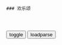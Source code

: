 ```tip
### 欢乐颂
```

<table id="tbc" style="white-space:pre-wrap">
</table>
<button onclick="toggleb()">toggle</button>
<button onclick="loadparse()">loadparse</button>
<br>
<!-- 🌸<br>🍅-　-🍑<hr>🍀 -->
<pre>
<textarea rows="30" cols="100" style="display: none" id="tar">

都挺好：小屁孩来找厨子麻烦，怎知打个游戏就被收服了，真厉害
https://mbd.baidu.com/newspage/data/videolanding?nid=sv_18221134151520765394&sourceFrom=rec

<font size="1" style="color:#DCDCDC">2022-08-11</font>

欢乐颂2：老总求生欲太强，听到刘涛说分手，马上就开始哄她
https://mbd.baidu.com/newspage/data/videolanding?nid=sv_3839943234755964400&sourceFrom=pc_feedlist

人家女孩好心看上我，我如果拒绝的话，那就等于伤害，这么伤天害理的事我能做吗？不能。

<font size="1" style="color:#DCDCDC">2022-08-03</font>

欢乐颂：为刺激赵医生，小曲带姚滨回家，哪料赵医生的笑让她崩溃
https://mbd.baidu.com/newspage/data/videolanding?nid=sv_9176530832856456266&sourceFrom=rec

<font size="1" style="color:#DCDCDC">2022-08-03</font>

欢乐颂：魏渭请吃饭，一看到餐厅环境，就知道他对安迪多用心
https://mbd.baidu.com/newspage/data/videolanding?nid=sv_4313745872042795404&sourceFrom=pc_feedlist

不用想着欠我人情，更不用想着怎么还我。总之，只要是我喜欢的，都希望跟你分享。

<font size="1" style="color:#DCDCDC">2022-08-03</font>

欢乐颂：曲筱绡和王柏川下小饭馆吃饭，王柏川一番话，感动曲筱绡
https://mbd.baidu.com/newspage/data/videolanding?nid=sv_14859817317925136430&sourceFrom=pc_feedlist

现在很多男的，都对女朋友的事情不闻不问，说男朋友都是做大事的，可是问题是这世界上哪有那么多的大事？要真的大事来了他们也顶不住。

<font size="1" style="color:#DCDCDC">2022-08-02</font>

都挺好：苏大强全剧最有出息一幕，就连明玉都佩服不已！
https://mbd.baidu.com/newspage/data/videolanding?nid=sv_11532198503610497768&sourceFrom=pc_feedlist

这活真接不了，你爸太难伺候。

你要再拿这个破手机拍我，我就给它砸了。

缺了谁我都能活得挺好。

<font size="1" style="color:#DCDCDC">2022-07-31</font>

挺好：为了给彭昱畅争夺财产，奶奶都出场了，真是大场面！
https://mbd.baidu.com/newspage/data/videolanding?nid=sv_10589423438216130008&sourceFrom=rec

<font size="1" style="color:#DCDCDC">2022-07-29</font>

都挺好：苏大强低调炫富，我不知道明玉干啥的，只知道她很有钱
https://mbd.baidu.com/newspage/data/videolanding?nid=sv_15602686241881879534&sourceFrom=rec

我才是整件事情的受害者，你们反而跑过来谴责我，你们到底还有没有人性？
这就是我们苏家人做事的风格，没有人关心我的死活，他们只在乎苏名成要不要去坐牢。

我改变主意不是因为你们劝我，是因为我不想再听你们劝我。

我为什么要一遍一遍地看这个视频，那是因为我要克服对他的恐惧。

<font size="1" style="color:#DCDCDC">2022-07-29</font>

欢乐颂：曲筱绡当众揭穿樊姐租房，暗讽王柏川租车，一点面子不留
https://mbd.baidu.com/newspage/data/videolanding?nid=sv_9375877109236423304&sourceFrom=pc_feedlist

王柏川，你听出来了吗？小曲好像说的是你哎。

别把别人想得太好，但是也别把别人想得太坏，都是凡人。

<font size="1" style="color:#DCDCDC">2022-07-29</font>

欢乐：包奕凡讽刺魏太，不说一句脏话，却把魏太气的不行
https://mbd.baidu.com/newspage/data/videolanding?nid=sv_306188080276707164&sourceFrom=pc_feedlist

如果找不到小三呢，到处找假想敌，谁惹着这种女人谁倒霉。

<font size="1" style="color:#DCDCDC">2022-07-29</font>

欢乐颂：关关听完曲筱绡的话，对樊姐有了新的认识
https://mbd.baidu.com/newspage/data/videolanding?nid=sv_16416990421211697967&sourceFrom=pc_feedlist

我们心里可以有不同的见解，但是没有q力对别人扔石头。

<font size="1" style="color:#DCDCDC">2022-07-29</font>

挺好：脑门上顶个唇印巧遇岳父，城里人太会玩了，笑死
https://mbd.baidu.com/newspage/data/videolanding?nid=sv_11989473514016109116&sourceFrom=rec

<font size="1" style="color:#DCDCDC">2022-07-29</font>

欢乐颂：包奕凡为了安迪和母亲争辩，安迪在他身上找到安全感！
https://mbd.baidu.com/newspage/data/videolanding?nid=sv_12571179773197149041&sourceFrom=rec

<font size="1" style="color:#DCDCDC">2022-07-28</font>

挺好：舅舅来公司找明玉，意外发现明玉成了女总裁，直接要钱
https://mbd.baidu.com/newspage/data/videolanding?nid=sv_13792962799679048448&sourceFrom=rec

他可是你表弟，你外婆家的独苗，你们有钱了给他花那不是理所应当的吗？

我是我，我妈是我妈。

你这说的什么话，我是你舅舅，我是长辈。
为了不借我钱，连你自己亲妈都不认了。

<font size="1" style="color:#DCDCDC">2022-07-28</font>

都挺好：二嫂看完明成的账本，很是羞愧，决定照顾苏大强
https://mbd.baidu.com/newspage/data/videolanding?nid=sv_17209879605948115714&sourceFrom=rec

工资一发，我好好带你和我爸咱仨好好都吃一顿。妈，那你能不能先给我拿两千块钱？

我真的没有想到，这些年明成还有我竟然花了家里这么多钱，我觉得很羞愧。

<font size="1" style="color:#DCDCDC">2022-07-28</font>

都挺好：怼人就服苏明成，连自己亲爹都逃不了，笑喷了！
https://mbd.baidu.com/newspage/data/videolanding?nid=sv_17226212391773886448&sourceFrom=rec

<font size="1" style="color:#DCDCDC">2022-07-28</font>

都挺好：苏大强要跳窗，苏明成傻眼没法，不料苏明玉一来服服贴贴
https://mbd.baidu.com/newspage/data/videolanding?nid=sv_13957363642610811621&sourceFrom=rec

想跳就跳吧，跳下去你就能见到我妈了。跳下去，我们都省心了。

你要现在跳下去，损失就是一百二十万。你要不调呢，只损失了六万块钱。

<font size="1" style="color:#DCDCDC">2022-07-28</font>

欢乐颂：赵医生生气，曲筱绡撒娇学猫叫，酥得赵医生心都软了！
https://mbd.baidu.com/newspage/data/videolanding?nid=sv_16119549730772440315&sourceFrom=rec

不要生气了嘛，你最近好凶，我都开始怕你了。
　你你天不怕地不怕。

<font size="1" style="color:#DCDCDC">2022-07-27</font>

欢乐颂：小曲把自己洗香香，给赵医生一个惊喜，谁料却差点分手
https://mbd.baidu.com/newspage/data/videolanding?nid=sv_7718810525974413175&sourceFrom=pc_feedlist

我要不是因为太爱你了，又怎么会做出这种事情？

不幸，你没有消气不能让你走，你要是走了就再也不会回来了。

你要再这样，我只会更生气。
　你早点回来。

<font size="1" style="color:#DCDCDC">2022-07-27</font>

欢乐颂：曲筱绡拿客户没办法，董事长爸爸给她出招，这才是高手！
https://mbd.baidu.com/newspage/data/videolanding?nid=sv_15751236869783654674&sourceFrom=rec

这审核小组来了这么些天，你天天跟着住酒店，
连家都没回。他们要是没有诚意，就别跟他们合作了，咱们不缺这一桩生意。

你的意思是让我先拿下项目，然后到实际操作环节的时候做手脚，这可是恶意低价，查出来可是要废标的。
　为了做长线，割舍眼前的利益也是有的。只要不亏本，就不能判定为恶意低价。至于到了实施运作方面，环节太多，出点问题也是正常的。

<font size="1" style="color:#DCDCDC">2022-07-27</font>

阿里云中标争议，刺痛了谁？
https://mbd.baidu.com/newspage/data/landingsuper?context=%7B%22nid%22%3A%22news_10065998092974125279%22%7D&n_type=-1&p_from=-1

行业中最有争议的中标手段是“最低价中标”，也就是供应商为了占领市场，故意压低成本投标，以超低价中标，表面来看相当于“白干”。

<font size="1" style="color:#DCDCDC">2022-09-02</font>

欢乐颂：安迪回到家一脸失落，立马打电话给老谭，请教情感问题
https://mbd.baidu.com/newspage/data/videolanding?nid=sv_10131570095447241210&sourceFrom=pc_feedlist

也许像我这种人，就不应该尝试，就应该注定孤孤单单的一个人。

<font size="1" style="color:#DCDCDC">2022-07-27</font>

欢乐颂：包奕凡被亲爹夺权，安迪有钱又有人，直接让他另起炉灶
https://mbd.baidu.com/newspage/data/videolanding?nid=sv_12996696495253506292&sourceFrom=rec

你不能把你所有的不满自责统统折射到你爸爸身，我不能让你成为他那样的一个人。
我不希望你将来为你自己做的事情而感到后悔。

<font size="1" style="color:#DCDCDC">2022-07-26</font>

欢乐颂：包奕凡带安迪去旅游，哪料安迪被诚意感动，主动向他表白
https://mbd.baidu.com/newspage/data/videolanding?nid=sv_18024008797804352245&sourceFrom=rec

穷不怕，怕的是没了希望。

<font size="1" style="color:#DCDCDC">2022-07-26</font>

欢乐颂：曲筱绡不愧是曲妖精，小手段一上，直接拿下赵医生
https://mbd.baidu.com/newspage/data/videolanding?nid=sv_3732486907431966754&sourceFrom=pc_feedlist

赵医生就是唐僧，活的时候可以调戏，死的时候可以吃肉。

<font size="1" style="color:#DCDCDC">2022-07-26</font>

欢乐颂：赵医生学历高，与安迪和魏渭聊得来，小曲很尴尬
https://mbd.baidu.com/newspage/data/videolanding?nid=sv_13167159401182235647&sourceFrom=rec

以前爱清高装样子，现在终于知道人生苦短，有点感兴趣的事情不容易。切莫装逼，虚耗光阴。

<font size="1" style="color:#DCDCDC">2022-07-26</font>

欢乐颂：曲筱绡为了最后的尊严，和赵医生提分手，谁知他是这反应
https://mbd.baidu.com/newspage/data/videolanding?nid=sv_9729255878979302593&sourceFrom=pc_feedlist

我还以为你把我电话都删了呢。你们不是知识分子吗，知识分子不是应该讲道理才对吗？不接电话是不是不对，我一直在给你打电话，你一直不接电话，你知不知道我很担心你？

我这个礼物送错了是不是？对不起，我只是想讨你开心而已，对不起。

他们说的是实话，就因为是实话，所以我才心虚。

<font size="1" style="color:#DCDCDC">2022-07-26</font>

欢乐颂：安迪被诬陷，曲筱绡找出心机女，逼她当众认错，太解气！
https://mbd.baidu.com/newspage/data/videolanding?nid=sv_5108754807014499344&sourceFrom=pc_feedlist

<font size="1" style="color:#DCDCDC">2022-07-22</font>

欢乐颂：小包总正在切菜，安迪突然提分手，下一秒太吓人
https://mbd.baidu.com/newspage/data/videolanding?nid=sv_15345220369247944808&sourceFrom=pc_feedlist

她必须要碰壁，碰壁之后她才知道她自己的界限在哪里。

实际上呢，你做到了吗？

她每一次都是这么说，然后她再找各种各样的理由干涉，她的话根本就不可以相信。

<font size="1" style="color:#DCDCDC">2022-07-22</font>

欢乐颂：安迪开车试探魏渭，魏渭在慌乱中暴露本性，两人彻底决裂
https://mbd.baidu.com/newspage/data/videolanding?nid=sv_15703254190619754211&sourceFrom=pc_feedlist

<font size="1" style="color:#DCDCDC">2022-07-14</font>

欢乐颂：曲筱绡偶遇赵医生，皮领西装太高级，看的赵医生挪不开眼
https://mbd.baidu.com/newspage/data/videolanding?nid=sv_8717229469341089463&sourceFrom=pc_feedlist

你没事吧？
　没事，哦我没有打架噢。

<font size="1" style="color:#DCDCDC">2022-07-22</font>

欢乐颂：女同事傍上公司上层，关关保持沉默，竟让女上司夸奖了
https://mbd.baidu.com/newspage/data/videolanding?nid=sv_15267343166777411521&sourceFrom=pc_feedlist

有了二十二楼的这群姐妹在，明明是焦头烂额的时候，安迪的心中却涌起无穷的希望。什么失恋的痛楚，身世的隐患，对前途的担忧都在她们的关怀中化为乌有。让安迪不再恐惧，而是心怀温暖，信心满满地迎接每一个明天。
爱来自神。

<font size="1" style="color:#DCDCDC">2022-07-21</font>

都挺好：明玉为何跟家里势不两立，父亲说出原因，明哲当场愣住了
https://mbd.baidu.com/newspage/data/videolanding?nid=sv_13303383940215468726&sourceFrom=rec

你为了这两个儿子，宁可砸锅卖铁倾家荡产也心甘情愿。

　你是个女孩，你怎么能跟你两个哥哥比呢，我们只负责养你到十八岁。

你生我又不想养我，你生我干什么，难道就给你当出气筒吗？

别跟你妈这样说话。
　我不跟她说跟你说，跟你说有用吗？

<font size="1" style="color:#DCDCDC">2022-07-27</font>

都挺好：苏大强太懦弱了，连自己的女儿都保护不了，心疼明玉
https://mbd.baidu.com/newspage/data/videolanding?nid=sv_17943819882151703607&sourceFrom=rec

我妈打你耳光还要你下跪。

从小我妈只要打我，你就往厕所跑，只要骂我你就看报纸，你还像个父亲吗？
你要是能像个男人，堂堂正正地当个一家之主，好好管管你老婆，这个家也不会闹成今天这个样子。

我们给你吃给你喝，养你这么大，我们有罪了是不是。你要是有能耐，你就别用我们的钱啊。

<font size="1" style="color:#DCDCDC">2022-07-20</font>

都挺好：舅舅讹明玉十万，怎料反被明玉逼还二十万，反转太突然
https://mbd.baidu.com/newspage/data/videolanding?nid=sv_14486615918688554874&sourceFrom=pc_feedlist

你是个老无赖。

<font size="1" style="color:#DCDCDC">2022-07-19</font>

欢乐颂：父母突然袭击，关关向经理请假，说话唯唯诺诺！
https://mbd.baidu.com/newspage/data/videolanding?nid=sv_8732544416500481020&sourceFrom=pc_feedlist

没经过谁同意，那是我闺女，我说了算。

<font size="1" style="color:#DCDCDC">2022-07-19</font>

欢乐：安迪坦白精神病史，包奕凡接下来的话，真是给足安迪安全感
https://mbd.baidu.com/newspage/data/videolanding?nid=sv_11636360396642731222&sourceFrom=rec

别动，推开我，谁来心疼你？

一切都是最好的安排。
　你反应正确。

<font size="1" style="color:#DCDCDC">2022-07-19</font>

欢乐颂：安迪拒绝了魏渭，说出自己的理由，魏渭彻底怒了！
https://mbd.baidu.com/newspage/data/videolanding?nid=sv_12181143228996414742&sourceFrom=rec

我承认，我的确对你有好感。但是我从小就跟别人不一样，我不懂得怎么去爱人，我也不知道怎么去接受别人的爱。

未知并不可怕，不要因为恐惧就拒绝我。给我一个机会，让我仅仅抓着你，陪你一起走下去，我们一起寻找答案。

<font size="1" style="color:#DCDCDC">2022-07-19</font>

欢乐颂：安迪犯病，魏渭吓坏了，他眼神暴露了他虚伪的一面！
https://mbd.baidu.com/newspage/data/videolanding?nid=sv_4046923108566654722&sourceFrom=pc_feedlist

我跟他们不说假话，只说有限的实情。

<font size="1" style="color:#DCDCDC">2022-07-19</font>

欢乐颂：曲筱绡哪都好，就坏在这张嘴上，说话夹枪带棒一针见血
https://mbd.baidu.com/newspage/data/videolanding?nid=sv_18178375035789747479&sourceFrom=pc_feedlist

<font size="1" style="color:#DCDCDC">2022-07-19</font>

都挺好；明玉扒开大哥虚伪面孔，大哥被说哑口无言，明玉能力太强
https://mbd.baidu.com/newspage/data/videolanding?nid=sv_16696972209400078462&sourceFrom=rec

苏明成两口子但凡学会节约过日子，他们多的是给咱爸买房的钱。你这样做只会让他变得更懒惰，更加不负责任。

他明明有生活能力，你们为什么要惯他当傻瓜呢。

<font size="1" style="color:#DCDCDC">2022-07-19</font>

都挺好：哥哥从小凶神恶煞，突然替自己打抱不平，明玉直接懵了
https://mbd.baidu.com/newspage/data/videolanding?nid=sv_8164524849794320649&sourceFrom=pc_feedlist

<font size="1" style="color:#DCDCDC">2022-07-19</font>

欢乐颂：关关接到妈妈的电话，瞬间变成小绵羊，曲筱绡被肉麻死了
https://mbd.baidu.com/newspage/data/videolanding?nid=sv_6743731989262552329&sourceFrom=pc_feedlist

人啊，不能一直做顺m，你得懂得反抗父母的q威。

一个字，狠。这个世界上，只有父母是天生欠儿女的。所以做儿女的一定要拿出壮士一去不复返的尽头，才能跟出钱又出力的父母相抗衡。不要怕他们生气，更不要在关键的时候黏黏糊糊。

你平时是被你妈欺压惯了，什么事都听她的，才活得这么憋屈。
你跟你妈把话说清楚，有这么难吗？

<font size="1" style="color:#DCDCDC">2022-07-18</font>

欢乐颂：小曲朋友圈公开赵医生，赵医生乐了，答应当她男友
https://mbd.baidu.com/newspage/data/videolanding?nid=sv_5133739573619060811&sourceFrom=pc_feedlist

哪怕你没文化，做事不分轻重，不顾及他人感受。

我没文化，我只知道我爱你，爱死你了，其他什么条件都没有。

<font size="1" style="color:#DCDCDC">2022-07-18</font>

欢乐颂：魏国强说出往事，怎料安迪得知弟弟的身世，瞬间崩溃了
https://mbd.baidu.com/newspage/data/videolanding?nid=sv_9769048785104717497&sourceFrom=pc_feedlist

你的外祖父家是当地的地主，姓何。那个时候，男的娶不上妻子，女的嫁不出去，你外祖父只好找一个精神上有点不正常的外乡逃荒的女子为妻，生下了你的母亲。

<font size="1" style="color:#DCDCDC">2022-07-18</font>

都挺好：明玉反击真漂亮，恶毒二哥害怕极了，真解气
https://mbd.baidu.com/newspage/data/videolanding?nid=sv_18002028108488666115&sourceFrom=rec

自己孩子出这么大的事，不管不问，跟没事一样。

她是你亲生的，她为什么要这么对我？

她放过我是为了羞辱我。

世界上毒性最大，苏明玉就是那只水母。

我活着就是浪费空气，浪费粮食。我就是一个行走的造粪机，我给所有人都添麻烦了。

她是你女儿吗？我是你儿子吗？都是亲生的吗？叫她回来，只有你能管。

<font size="1" style="color:#DCDCDC">2022-07-18</font>

欢乐颂：莹莹行事莽撞，举报白主管被停职，樊姐一语道破职场规则
https://mbd.baidu.com/newspage/data/videolanding?nid=sv_2828464615624584942&sourceFrom=pc_feedlist

这个世界上，没有人的屁股是干干净净的，多多少少都会有些把柄，没人纯洁，所以江湖人最讨厌的就是不懂规矩的人。

屁股不干净的人，最讨厌身边的人嘴巴把不住门。

<font size="1" style="color:#DCDCDC">2022-07-16</font>

欢乐颂：老赵从小曲房间出来，安迪立马查监控，全程姨母笑
https://mbd.baidu.com/newspage/data/videolanding?nid=sv_100769114346407533&sourceFrom=pc_feedlist

光凭帅就觉得爱的话，那万一等到他老了，他丑了，你就不爱他了？

<font size="1" style="color:#DCDCDC">2022-07-15</font>

欢乐颂：魏国强老婆被抓了，安迪得知全部过程，终于真相大白！
https://mbd.baidu.com/newspage/data/videolanding?nid=sv_10322512447222881054&sourceFrom=pc_feedlist

如果你真想昧下，这些东西也不会出现在我眼前，你把全部钥匙给我就好了。

不用跟我说这些，我不想听，你还有什么事吗？

她很笨，
我早就警告过她，
做这种事早晚要出事的，她不听，背着我悄悄去干。哪来的骄狂和自信呢，她自己都不知道她要出事了，可是我早就预感到了。

以后你就会明白了，
你记住，除了你自己世界上的任何人都不可信。
　不需要用你的经验，来规划我的人生。

<font size="1" style="color:#DCDCDC">2022-07-15</font>

都挺好：石天冬做饭走神，回忆昨晚，与明玉的美好
https://mbd.baidu.com/newspage/data/videolanding?nid=sv_4978323034797153206&sourceFrom=pc_feedlist

蒋、俞调，白蛇传·赏中秋

<font size="1" style="color:#DCDCDC">2022-07-15</font>

好：蒙总撤下明玉q利，当众训斥明玉，明玉顿时懵了
https://mbd.baidu.com/newspage/data/videolanding?nid=sv_16147006066869030646&sourceFrom=rec

你别再碎碎念，你是不是觉得你再美国远程操控特帅？

<font size="1" style="color:#DCDCDC">2022-07-15</font>

欢乐颂：小曲自卑文化低，发现离开有钱人圈子，她竟一事无成
https://mbd.baidu.com/newspage/data/videolanding?nid=sv_4370769754007201036&sourceFrom=pc_feedlist

咱没文化也不是一天两天了，你说这事有那么重要吗？

<font size="1" style="color:#DCDCDC">2022-07-15</font>

欢乐颂：安迪来接关关下班，开着豪车还配个保镖，关关看呆了！
https://mbd.baidu.com/newspage/data/videolanding?nid=sv_11755528351151518292&sourceFrom=rec

拥有丰富经验的黑心医生建议，龟缩几天做几天孙子，这事很快就过去了。

<font size="1" style="color:#DCDCDC">2022-07-15</font>

欢乐颂：小包总夸张出场，安迪简直没眼看，敷衍说自己没有名片！
https://mbd.baidu.com/newspage/data/videolanding?nid=sv_6314979785024061932&sourceFrom=pc_feedlist

这年头假话听多了，总以为是真的，偶尔有人说句真话还挺亲切的。

<font size="1" style="color:#DCDCDC">2022-07-15</font>

欢乐颂：员工加班过劳死，不料全公司的同事都支持安迪，太感人了,影视,都市职场,好看视频
https://haokan.baidu.com/v?vid=17756262915188194318

由公司出钱聘请心理医生，关注每个员工的家庭生活，定期给他们疏导，并严格控制加班时间。

比起一味的刻苦努力，如何提升自己的工作能力和工作效率才是根本。

<font size="1" style="color:#DCDCDC">2022-07-15</font>

欢乐颂：安迪开会吓坏员工，老谭及时救场，员工们才松了一口气
https://mbd.baidu.com/newspage/data/videolanding?nid=sv_11262825164715632130&sourceFrom=rec

他们没有经历过这种高强度作业，跟不上你的节奏很正常。

你其实没必要给自己这么大压力，七情六欲是当地释放一下并无不可。

<font size="1" style="color:#DCDCDC">2022-07-15</font>

欢乐颂：刘思明把3千万写成3亿，差点损失好几个亿，安迪发飙怒骂
https://mbd.baidu.com/newspage/data/videolanding?nid=sv_17926677020397796215&sourceFrom=pc_feedlist

你到底是能力有问题呢，还是态度有问题？

<font size="1" style="color:#DCDCDC">2022-07-15</font>

挺好：舅舅张口就要十万块，苏明玉爽快答应，下一秒让他落荒而逃
https://mbd.baidu.com/newspage/data/videolanding?nid=sv_17382648275758107434&sourceFrom=rec

<font size="1" style="color:#DCDCDC">2022-07-15</font>

都好：大叔指点明玉！穷学生变成白富美，全靠自己拼搏！
https://mbd.baidu.com/newspage/data/videolanding?nid=sv_8589350459706182181&sourceFrom=pc_feedlist

<font size="1" style="color:#DCDCDC">2022-07-14</font>

包奕凡没有实q，镇不住手下员工，安迪霸气帮出头！
https://mbd.baidu.com/newspage/data/videolanding?nid=sv_15021515413957594291&sourceFrom=rec

我相信您不会说假话，但是我也知道，像您这样的人是不习惯承认错误的。

你们真的有考虑过，包子的感受吗。

<font size="1" style="color:#DCDCDC">2022-07-14</font>

欢乐颂：曲筱绡的生意经，身经百战的包奕凡看懂了，安迪自愧不如
https://mbd.baidu.com/newspage/data/videolanding?nid=sv_14534177809940541580&sourceFrom=pc_feedlist

曲妖精
小心思太多，大智慧少，长此以往，她会吃亏。

<font size="1" style="color:#DCDCDC">2022-07-14</font>

欢乐颂：关关暴露真面目，这毒舌的本领，曲筱绡都不得不服！
https://mbd.baidu.com/newspage/data/videolanding?nid=sv_12053745375503381650&sourceFrom=pc_feedlist

你跟客户说话态度，跟我们说话态度是一样的吗？
　那你们是没有见过我跟我父母怎么说话的。我是跟你们好，才这么跟你们说话的。

<font size="1" style="color:#DCDCDC">2022-07-14</font>

都挺好：苏大强忘了所有，唯独记得他的女儿明玉，这段泪崩
https://mbd.baidu.com/newspage/data/videolanding?nid=sv_15913154576519822272&sourceFrom=rec

　tar超级流星
我也曾经有个对我不待见的爸爸，我也曾很恨他。可是看穿了他的外强中干，他的无能粗暴，不幸的人生背后，是他偶尔流露的柔情和忏悔。我原谅了父亲，即使他生病之后依然对我脾气暴躁，但我已经不再动气，不再因为他否定自己，不再恨了。可怜吧，他是我父亲啊！曾是我的父亲……

z珍珠湖看柯南的夏威夷果
这就是电视效果 现实中的坏了 只能越来越坏 变本加厉 不可能回头是岸 悬崖勒马 哪怕死的前一秒也不会

marcosiger1988
强行大团圆，苏大强转变太牵强。

y头欣欣401
强行洗白，明明在父母心里，这个明玉是最不重要的。

m瑰花开7
苏母从小对明玉的种种，苏大强明明有千万次的可为，但偏偏苏大强千万次的不作为！

<font size="1" style="color:#DCDCDC">2022-07-13</font>

都好：关心明玉的还是大嫂，带着小咪去送饭，确实是太暖心了
https://mbd.baidu.com/newspage/data/videolanding?nid=sv_15623637991257149374&sourceFrom=rec

苏家的事，你能不插手就不插手。

<font size="1" style="color:#DCDCDC">2022-07-13</font>

欢乐：安迪不愧是华尔街大牛，智商情商在线，应勤根本不能比
https://mbd.baidu.com/newspage/data/videolanding?nid=sv_13580641682126510795&sourceFrom=rec

<font size="1" style="color:#DCDCDC">2022-07-13</font>

欢乐：大叔刚吐槽完车库停的都是什么车，下一秒就看到极品跑车
https://mbd.baidu.com/newspage/data/videolanding?nid=sv_17671049973418701364&sourceFrom=rec

小区环境也不行，绿化太少了，楼与楼之间隔得也太近了，跟鸽子笼似的，这是人住的地方吗？

<font size="1" style="color:#DCDCDC">2022-07-13</font>

欢乐颂：曲筱绡来工厂，还给员工加餐，王柏川对她刮目相看
https://mbd.baidu.com/newspage/data/videolanding?nid=sv_14806578667421222891&sourceFrom=rec

表示多了自己不舒服，表示少了，又害怕手下的人给你动手脚。
像你这嘻嘻哈哈的几句，就可以把矛盾解决。

<font size="1" style="color:#DCDCDC">2022-07-13</font>

欢乐颂：曲筱绡做生意挣钱，曲连杰却亏了几百万，差距太大了
https://mbd.baidu.com/newspage/data/videolanding?nid=sv_4424234395058321716&sourceFrom=pc_feedlist

<font size="1" style="color:#DCDCDC">2022-07-13</font>

欢乐颂：曲家父子搞突袭，关关电梯里撞见，立马给曲筱绡发短信
https://mbd.baidu.com/newspage/data/videolanding?nid=sv_10073002106367208911&sourceFrom=pc_feedlist

等什么时候你能不为了任何目的而看书，你就离有文化不远了。

<font size="1" style="color:#DCDCDC">2022-07-13</font>

欢乐颂：樊胜美嫌弃小曲的车，自己却挤地铁，安迪开着保时捷经过,影视,爱情片,好看视频
https://haokan.baidu.com/v?vid=7066718930981159349

<font size="1" style="color:#DCDCDC">2022-07-13</font>

欢乐颂：包奕凡经验丰富，见了樊姐一眼，就看透她整个人
https://mbd.baidu.com/newspage/data/videolanding?nid=sv_4340530284704699783&sourceFrom=pc_feedlist

就这一点，我比谭总有更大的决策q。一味的任人唯亲当然是不行的，但是如果q力集中在了一个有决断力的人的手里，家族企业未必不行。

<font size="1" style="color:#DCDCDC">2022-07-13</font>

都挺好：女子给娘家人撑腰做违法的事，丈夫不慌不忙一招女子服软
https://mbd.baidu.com/newspage/data/videolanding?nid=sv_18298190014255134833&sourceFrom=rec

你这样为了他们跟我对着干，值吗？
　值啊。
可是你这样对他们，他们对的起你吗？
　你什么话啊，他们是我家人。

早就跟你说过了，你这个弟弟，他就是个定时炸弹。好了，现在炸了吧。

<font size="1" style="color:#DCDCDC">2022-07-13</font>

欢乐颂：一次牌局，魏渭把曲筱绡看得太透彻，太可怕了！
https://mbd.baidu.com/newspage/data/videolanding?nid=sv_7776986072375140903&sourceFrom=pc_feedlist

赵医生是聪明人，你冤枉他其他的倒也罢了，冤枉他做笨贼，那就是点了他的死穴。

<font size="1" style="color:#DCDCDC">2022-07-12</font>

挺好：苏母心梗离世，明玉解释其中原因，这下谁都不好受
https://mbd.baidu.com/newspage/data/videolanding?nid=sv_5341172125529391190&sourceFrom=pc_feedlist

<font size="1" style="color:#DCDCDC">2022-07-12</font>

欢乐颂：曲筱绡在安迪背后嚼舌根，谁知一回头，安迪就在身后！
https://mbd.baidu.com/newspage/data/videolanding?nid=sv_11046409653210085586&sourceFrom=pc_feedlist

<font size="1" style="color:#DCDCDC">2022-07-11</font>

欢乐颂：小曲有钱任性，不料遇到高冷邻居安迪，拿捏了
https://mbd.baidu.com/newspage/data/videolanding?nid=sv_3804605343328908720&sourceFrom=pc_feedlist

<font size="1" style="color:#DCDCDC">2022-07-11</font>

欢乐颂：这算什么道理？和男人出去吃饭，樊姐竟想着不花钱！
https://mbd.baidu.com/newspage/data/videolanding?nid=sv_5754014206264781300&sourceFrom=pc_feedlist

女孩子跟男孩子出去，男孩子买单是天经地义的事情。
以后他请你吃饭你就吃，他送你东西你就收，大不了嘴甜一点多说几声谢谢就行了。

我们两个AA不牵扯经济，这样的感情才纯粹。

<font size="1" style="color:#DCDCDC">2022-07-11</font>

欢乐颂：小曲替莹莹出头，狂怼应勤妈，一番话竟让赵医生主动复合
https://mbd.baidu.com/newspage/data/videolanding?nid=sv_7243695502396940288&sourceFrom=rec

那你敢这么对欺负你那儿子那泼妇说话吗？你不敢，你只敢欺负我们家邱莹莹，为什么呀，因为我们家邱莹莹有家教，她不动不动打人，你就欺软怕硬。

你看不上她，你还趴在他身上把每一寸皮肤都扒下来，每一滴血都喝进去。你利用完她了，还要往她身上吐一口口水。

哭哭哭，哭什么哭啊，人家骂你就不知道骂回去，嘴长在身上干吗的呀。

干吗呀，你要带我去哪啊。非礼呀，救命啊，有人拐卖妇女儿童了，有没有人管一下。
咱俩可是分了手的，你注意点形象，这么多人呢，你干什么呀。

<font size="1" style="color:#DCDCDC">2022-07-11</font>

欢乐颂：老总邀请樊胜美去私人山庄，竟是为了试探她的真面目
https://mbd.baidu.com/newspage/data/videolanding?nid=sv_8052460202503195966&sourceFrom=pc_feedlist

女人最忌讳的就是蓬头垢面地出现在男人面前。

<font size="1" style="color:#DCDCDC">2022-07-08</font>

欢乐：邱莹莹去推销咖啡，曲筱绡刮目相看，没想到她还挺积极
https://mbd.baidu.com/newspage/data/videolanding?nid=sv_15233367881185183291&sourceFrom=rec

都说一寸光阴一寸金，我返现以前这么多金子，都被我傻傻浪费掉了。

<font size="1" style="color:#DCDCDC">2022-07-08</font>

欢乐颂：曲筱绡破产，跑到赵医生面前哭，赵医生霸气宠妻：我养你
https://mbd.baidu.com/newspage/data/videolanding?nid=sv_13551231752554427385&sourceFrom=rec

<font size="1" style="color:#DCDCDC">2022-07-08</font>

大结局：曲连杰欠一个亿，赵医生霸道护妻，怒怼小曲的父母
https://mbd.baidu.com/newspage/data/videolanding?nid=sv_8126446011080729567&sourceFrom=rec

这两套标准是你们交给她的。你们出于各自的目的，从小培养她以不同的标准待人。

即使是这样，她还是爱你们的。她甚至放弃所有你们给她的一切东西，只希望能够一家团圆。

其实筱绡不喜欢钱，她努力工作努力赚钱只是为了让你们高兴。

因为她只有做得比曲连杰好，好十倍好一百倍，叔叔才可能给她一丁点的爱，才会看得起她。

还有阿姨，叔叔重男轻女，你应该站出来为自己说话，为筱绡说话。而不是容忍他，处处退让。更不应该让筱绡夹在你们中间，做你们博弈的棋子。筱绡不是你们争家产的帮手，更不是你们用来刺探对方的工具。

<font size="1" style="color:#DCDCDC">2022-07-08</font>

欢乐颂：王柏川太装租宝马，樊胜美装买房，两人天造地设真般配！
https://mbd.baidu.com/newspage/data/videolanding?nid=sv_13218917660037947930&sourceFrom=pc_feedlist

<font size="1" style="color:#DCDCDC">2022-07-08</font>

欢乐颂：关关生日，樊姐送香水，安迪的礼物简直让人太羡慕了！
https://mbd.baidu.com/newspage/data/videolanding?nid=sv_14252250735412234343&sourceFrom=rec

男人这个时候什么都不需要，只需要你陪在他身边。

<font size="1" style="color:#DCDCDC">2022-07-08</font>

欢乐：老谭接到一个电话，立马开车找上门打他，太猛了
https://mbd.baidu.com/newspage/data/videolanding?nid=sv_11172401654036917537&sourceFrom=rec

你以为就你能耐，就你能查到。
一个父亲这么多年，不跟自己的女儿联系，你为什么不想想是什么原因？

<font size="1" style="color:#DCDCDC">2022-07-08</font>

都挺好：苏大强死活不住明玉家，明玉一发飙秒怂，明成惊呆：厉害
https://mbd.baidu.com/newspage/data/videolanding?nid=sv_13223078600374765126&sourceFrom=pc_feedlist

<font size="1" style="color:#DCDCDC">2022-07-08</font>

都挺好：苏大强又作死，赖在医院死活不走！明玉一招让他乖乖回家
https://mbd.baidu.com/newspage/data/videolanding?nid=sv_7979639155271472652&sourceFrom=pc_feedlist

<font size="1" style="color:#DCDCDC">2022-07-08</font>

欢乐颂：关关在工作上受挫，对自己不自信，安迪：我愿意聘用你！
https://mbd.baidu.com/newspage/data/videolanding?nid=sv_3953513236794637224&sourceFrom=pc_feedlist

我毕业之后越来越多的事，都是违心的，可我除了忍耐我一点办法都没有，
长大好累啊，工作好累啊。

<font size="1" style="color:#DCDCDC">2022-07-07</font>

挺好：明玉从小缺乏亲情，好不容易当姑姑，对小侄女掏心窝的好
https://mbd.baidu.com/newspage/data/videolanding?nid=sv_481530708805859768&sourceFrom=pc_feedlist

<font size="1" style="color:#DCDCDC">2022-07-07</font>

家庭：小蒙总一眼看出老袁有问题，不愧是明玉的徒弟，看得明白
https://mbd.baidu.com/newspage/data/videolanding?nid=sv_6286825537814972942&sourceFrom=pc_feedlist

<font size="1" style="color:#DCDCDC">2022-07-07</font>

欢乐颂：安迪空降公司，被误靠关系进来，没想到一出手吓到全公司,影视,职场片,好看视频
https://haokan.baidu.com/v?vid=5340016532160463145

报告做得不好，或者找任何借口想要推诿，当场就被揭底。而安迪对数据来源抽丝剥茧般的探究，对国内和国际市场的了解更是让汇报者虚汗如豆。其镇压效果真是比拍案斥骂还灵验三分。

那么容易有心思路，谁给别人打工，早自己创业去了。

<font size="1" style="color:#DCDCDC">2022-07-07</font>

欢乐颂：魏渭评价樊胜美，两个字一针见血，安迪直接给他一个白眼
https://mbd.baidu.com/newspage/data/videolanding?nid=sv_9863459840933854403&sourceFrom=pc_feedlist

为什么要假装一个根本就不是自己的人，这有什么意思呢？

小樊这是死要面子活受罪，生怕人家看到他的短处。

<font size="1" style="color:#DCDCDC">2022-07-08</font>

樊胜美盛装打扮去掐尖，看到曲筱绡一身名牌，默默把高仿换成真包
https://mbd.baidu.com/newspage/data/videolanding?nid=sv_13389244318491997032&sourceFrom=rec

那男伴啊，都有老婆了。
　男伴都有老婆了，那你怎么还敢去，你不怕他老婆半路杀过来？
他们那种人哪会那么小气。

这个啊，我g外买的，比g内便宜多了。

<font size="1" style="color:#DCDCDC">2022-07-08</font>

欢乐颂：樊胜美一身大牌，王柏川羞辱她，全是靠出卖自己换来的！
https://mbd.baidu.com/newspage/data/videolanding?nid=sv_15653649831041662011&sourceFrom=pc_feedlist

<font size="1" style="color:#DCDCDC">2022-07-08</font>

欢乐颂：安迪有自己的骄傲，不屑小包总，拜金女樊胜美却满脸渴望
https://mbd.baidu.com/newspage/data/videolanding?nid=sv_16460675856870754282&sourceFrom=rec

<font size="1" style="color:#DCDCDC">2022-07-07</font>

欢乐颂：王柏川请樊姐吃高档餐厅，樊姐以为要求婚，不料却是分手
https://mbd.baidu.com/newspage/data/videolanding?nid=sv_12153436879896681056&sourceFrom=rec

<font size="1" style="color:#DCDCDC">2022-07-08</font>

欢乐颂：白主管报警抓走樊胜美，还逼得女友要自杀，简直无下限！
https://mbd.baidu.com/newspage/data/videolanding?nid=sv_12144254129110672192&sourceFrom=rec

是他胡说八道，是他血口喷人，你们为什么不信我呀，为什么不信我的呀。是他恶人先告状。

那个渣男给我爸妈打电话说我见异思迁，说是我在外面花天酒地。

<font size="1" style="color:#DCDCDC">2022-07-07</font>

欢乐颂：曲筱绡是富二代，自带优越感，疯狂吐槽关关假正经！
https://mbd.baidu.com/newspage/data/videolanding?nid=sv_9420603988979275412&sourceFrom=pc_feedlist

办公室恋情一向是没有好结果的。

小关不懂事，人家说什么她都信，而且假正经。小脑袋瓜里的教条特别多，而且特别喜欢求上进。我最烦她绷着全身细胞求上进那个样子，完全努力错方向。

签约之前一定要使劲把这个气球吹大，就算你的条件是个狗尾巴草，你也要把它包装成一个有气质特立独行的狗尾巴草。等到双方绑在一条船上的时候，再努力做实事。
千万不要把狗尾巴草说成是玫瑰花。

<font size="1" style="color:#DCDCDC">2022-07-07</font>

欢乐颂：包妈终于想明白了，主动向安迪道歉，赞同她当自己儿媳
https://mbd.baidu.com/newspage/data/videolanding?nid=sv_13732689253915911968&sourceFrom=pc_feedlist

我从生死线上走过来，把以前看不开的都看开了，放不下的也都放下了。我这辈子争强好胜，算计了一辈子。到头来，两败俱伤。人生的路还那么漫长，不是你能算计得来的。

比起不知道的未来，活好当下才是最重要的。

<font size="1" style="color:#DCDCDC">2022-07-28</font>

欢乐颂：安迪不想结婚，竟是嫌清点财产麻烦，准婆婆得知傻眼了！
https://mbd.baidu.com/newspage/data/videolanding?nid=sv_12987756611256669255&sourceFrom=rec

我们两个一个是zg传统思想，一个是西方年轻人的思想，
我们两个是思想不同，有了矛盾。
我们那娶媳妇结婚，讲头特别多。双方父母要见面，还要请算命先生给两个新人测八字。

我们两个有了矛盾有了冲突，最为难的还是我儿子。都说母爱最无私最伟大，为了儿子我可以改变我的思想。

与其这样麻烦，干脆不要结婚。
现在什么年代了，我结不结婚是我自己的选择，没有必要跟别人解释。
婚姻是感情的归属，如果被人为地增加太多的附加条件让感情不纯粹，我宁可不结婚。

<font size="1" style="color:#DCDCDC">2022-07-06</font>

欢乐颂：安迪为了继承遗产，只能做鉴定，老谭霸气派个保镖护着她
https://mbd.baidu.com/newspage/data/videolanding?nid=sv_3154612258770837474&sourceFrom=pc_feedlist

不行，魏国强是个老狐狸，魏太太又对这笔财产虎视眈眈的，你一个人去老谭肯定不放心。

<font size="1" style="color:#DCDCDC">2022-07-06</font>

欢乐颂：赵医生看清内心，决定倒追曲筱绡，关关听完原因心死了！
https://mbd.baidu.com/newspage/data/videolanding?nid=sv_8564878295361308115&sourceFrom=rec

<font size="1" style="color:#DCDCDC">2022-07-06</font>

欢乐颂：曲筱绡见到婆婆瞬间腿软，赵医生都忍不住，直接嘲笑
https://mbd.baidu.com/newspage/data/videolanding?nid=sv_18271008510131235438&sourceFrom=rec

<font size="1" style="color:#DCDCDC">2022-07-06</font>

欢乐颂：魏渭事业失败，前女友果断离开，哪料如今魏渭身价上亿
https://mbd.baidu.com/newspage/data/videolanding?nid=sv_9651307449398326613&sourceFrom=pc_feedlist

这种地方都算得这么精确，看来我给自己找了一个绝无仅有的奇葩。
所以结论就是，我认的就是这种绝无仅有的奇葩。

你真的早就留意到我了，我还以为是我先留意你的呢。我觉得你这个人不怎么说话，但是说一句是一句，让人印象很深。

第一次见面，差点打退堂鼓。因为你这个人表面亲切风趣，实则戒心很重。而且，长相一般。要不是那一次我欠你一顿饭，加上之前对你印象奇佳，第二次见面应该不会有。

<font size="1" style="color:#DCDCDC">2022-07-06</font>

</textarea>
</pre>
<!-- 🍀<br>🍑-　-🍅<hr>🌸 -->

```note
```

<link
  rel="stylesheet"
  href="https://cdn.jsdelivr.net/npm/@fancyapps/ui/dist/fancybox.css"
/>
<script src="https://cdn.jsdelivr.net/npm/@fancyapps/ui@4.0/dist/fancybox.umd.js"></script>

<script type="text/javascript">

var __urlRegex = /(\b(https?|ftp|file):\/\/[-A-Z0-9+&@#\/%?=~_|!:,.;]*[-A-Z0-9+&@#\/%=~_|])/ig;
var __imgRegex = /\.(?:jpe?g|gif|png|webp)$/i;

loadparse();

function parseURL($string){

    var exp = __urlRegex;
    return $string.replace(exp,function(match){
            __imgRegex.lastIndex=0;
            if(__imgRegex.test(match)){
                return '<a data-fancybox="gallery" href="' + match.replace("/p=700", "")
                 + '"><img src="' + match.replace("/p=700", "/p=160x200")+'" width="64"></a>';
            }
            else{
                return '<a href="' + match + '" target="_blank">' + match + '</a>';
            }
        }
    );
}

function loadparse() {
  tbc.innerHTML = parseURL(tar.value);
}

function toggleb() {
  var x = document.getElementById("tar");
  if (x.style.display === "none") {
    x.style.display = "";
  } else {
    x.style.display = "none";
  }
}

</script>
